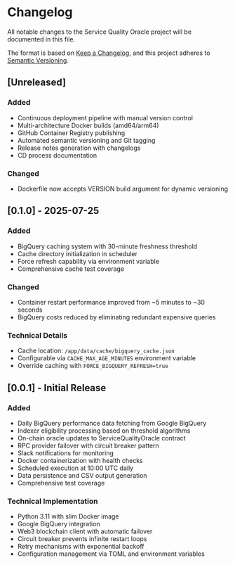 # Changelog

All notable changes to the Service Quality Oracle project will be documented in this file.

The format is based on [Keep a Changelog](https://keepachangelog.com/en/1.0.0/),
and this project adheres to [Semantic Versioning](https://semver.org/spec/v2.0.0.html).

## [Unreleased]

### Added
- Continuous deployment pipeline with manual version control
- Multi-architecture Docker builds (amd64/arm64)
- GitHub Container Registry publishing
- Automated semantic versioning and Git tagging
- Release notes generation with changelogs
- CD process documentation

### Changed
- Dockerfile now accepts VERSION build argument for dynamic versioning

## [0.1.0] - 2025-07-25

### Added
- BigQuery caching system with 30-minute freshness threshold
- Cache directory initialization in scheduler
- Force refresh capability via environment variable
- Comprehensive cache test coverage

### Changed
- Container restart performance improved from ~5 minutes to ~30 seconds
- BigQuery costs reduced by eliminating redundant expensive queries

### Technical Details
- Cache location: `/app/data/cache/bigquery_cache.json`
- Configurable via `CACHE_MAX_AGE_MINUTES` environment variable
- Override caching with `FORCE_BIGQUERY_REFRESH=true`

## [0.0.1] - Initial Release

### Added
- Daily BigQuery performance data fetching from Google BigQuery
- Indexer eligibility processing based on threshold algorithms
- On-chain oracle updates to ServiceQualityOracle contract
- RPC provider failover with circuit breaker pattern
- Slack notifications for monitoring
- Docker containerization with health checks
- Scheduled execution at 10:00 UTC daily
- Data persistence and CSV output generation
- Comprehensive test coverage

### Technical Implementation
- Python 3.11 with slim Docker image
- Google BigQuery integration
- Web3 blockchain client with automatic failover
- Circuit breaker prevents infinite restart loops
- Retry mechanisms with exponential backoff
- Configuration management via TOML and environment variables